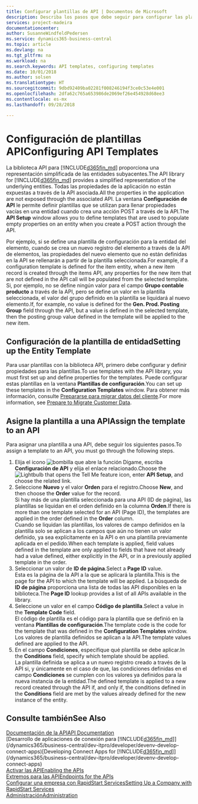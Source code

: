 ```yaml
---
title: Configurar plantillas de API | Documentos de Microsoft
description: Describa los pasos que debe seguir para configurar las plantillas API para Dynamics 365 Business Central.
services: project-madeira
documentationcenter: 
author: SusanneWindfeldPedersen
ms.service: dynamics365-business-central
ms.topic: article
ms.devlang: na
ms.tgt_pltfrm: na
ms.workload: na
ms.search.keywords: API templates, configuring templates
ms.date: 10/01/2018
ms.author: solsen
ms.translationtype: HT
ms.sourcegitcommit: 9dbd92409ba02281f008246194f3ce0c53e4e001
ms.openlocfilehash: 2dfa62c765a653986de2069ef26e454928d68ee3
ms.contentlocale: es-mx
ms.lasthandoff: 09/28/2018

---
```


# <a name="configuring-api-templates"></a><span data-ttu-id="896f7-103">Configuración de plantillas API</span><span class="sxs-lookup"><span data-stu-id="896f7-103">Configuring API Templates</span></span>
<span data-ttu-id="896f7-104">La biblioteca API para [!INCLUDE[d365fin_md](includes/d365fin_md.md)] proporciona una representación simplificada de las entidades subyacentes.</span><span class="sxs-lookup"><span data-stu-id="896f7-104">The API library for [!INCLUDE[d365fin_md](includes/d365fin_md.md)] provides a simplified representation of the underlying entities.</span></span> <span data-ttu-id="896f7-105">Todas las propiedades de la aplicación no están expuestas a través de la API asociada.</span><span class="sxs-lookup"><span data-stu-id="896f7-105">All the properties in the application are not exposed through the associated API.</span></span> <span data-ttu-id="896f7-106">La ventana **Configuración de API** le permite definir plantillas que se utilizan para llenar propiedades vacías en una entidad cuando crea una acción POST a través de la API.</span><span class="sxs-lookup"><span data-stu-id="896f7-106">The **API Setup** window allows you to define templates that are used to populate empty properties on an entity when you create a POST action through the API.</span></span> 

<span data-ttu-id="896f7-107">Por ejemplo, si se define una plantilla de configuración para la entidad del elemento, cuando se crea un nuevo registro del elemento a través de la API de elementos, las propiedades del nuevo elemento que no están definidas en la API se rellenarán a partir de la plantilla seleccionada.</span><span class="sxs-lookup"><span data-stu-id="896f7-107">For example, if a configuration template is defined for the item entity, when a new item record is created through the items API, any properties for the new item that are not defined in the API call will be populated from the selected template.</span></span> <span data-ttu-id="896f7-108">Si, por ejemplo, no se define ningún valor para el campo **Grupo contable producto** a través de la API, pero se define un valor en la plantilla seleccionada, el valor del grupo definido en la plantilla se liquidará al nuevo elemento.</span><span class="sxs-lookup"><span data-stu-id="896f7-108">If, for example, no value is defined for the **Gen. Prod. Posting Group** field through the API, but a value is defined in the selected template, then the posting group value defined in the template will be applied to the new item.</span></span> 

## <a name="setting-up-the-entity-template"></a><span data-ttu-id="896f7-109">Configuración de la plantilla de entidad</span><span class="sxs-lookup"><span data-stu-id="896f7-109">Setting up the Entity Template</span></span>
<span data-ttu-id="896f7-110">Para usar plantillas con la biblioteca API, primero debe configurar y definir propiedades para las plantillas.</span><span class="sxs-lookup"><span data-stu-id="896f7-110">To use templates with the API library, you must first set up and define properties for the templates.</span></span> <span data-ttu-id="896f7-111">Puede configurar estas plantillas en la ventana **Plantillas de configuración**.</span><span class="sxs-lookup"><span data-stu-id="896f7-111">You can set up these templates in the **Configuration Templates** window.</span></span> <span data-ttu-id="896f7-112">Para obtener más información, consulte [Prepararse para migrar datos del cliente](admin-use-templates-to-prepare-customer-data-for-migration.md).</span><span class="sxs-lookup"><span data-stu-id="896f7-112">For more information, see [Prepare to Migrate Customer Data](admin-use-templates-to-prepare-customer-data-for-migration.md).</span></span> 

## <a name="assign-the-template-to-an-api"></a><span data-ttu-id="896f7-113">Asigne la plantilla a una API</span><span class="sxs-lookup"><span data-stu-id="896f7-113">Assign the template to an API</span></span>

<span data-ttu-id="896f7-114">Para asignar una plantilla a una API, debe seguir los siguientes pasos.</span><span class="sxs-lookup"><span data-stu-id="896f7-114">To assign a template to an API, you must go through the following steps.</span></span>

1. <span data-ttu-id="896f7-115">Elija el icono ![bombilla que abre la función Dígame](media/ui-search/search_small.png "Dígame que desea hacer"), escriba **Configuración de API** y elija el enlace relacionado.</span><span class="sxs-lookup"><span data-stu-id="896f7-115">Choose the ![Lightbulb that opens the Tell Me feature](media/ui-search/search_small.png "Tell me what you want to do") icon, enter **API Setup**, and choose the related link.</span></span>
2. <span data-ttu-id="896f7-116">Seleccione **Nuevo** y el valor **Orden** para el registro.</span><span class="sxs-lookup"><span data-stu-id="896f7-116">Choose **New**, and then choose the **Order** value for the record.</span></span>  
<span data-ttu-id="896f7-117">Si hay más de una plantilla seleccionada para una API (ID de página), las plantillas se liquidan en el orden definido en la columna **Orden**.</span><span class="sxs-lookup"><span data-stu-id="896f7-117">If there is more than one template selected for an API (Page ID), the templates are applied in the order defined in the **Order** column.</span></span>   
<span data-ttu-id="896f7-118">Cuando se liquidan las plantillas, los valores de campo definidos en la plantilla solo se aplican a los campos que aún no tienen un valor definido, ya sea explícitamente en la API o en una plantilla previamente aplicada en el pedido.</span><span class="sxs-lookup"><span data-stu-id="896f7-118">When each template is applied, field values defined in the template are only applied to fields that have not already had a value defined, either explicitly in the API, or in a previously applied template in the order.</span></span> 
3. <span data-ttu-id="896f7-119">Seleccionar un valor de **ID de página**.</span><span class="sxs-lookup"><span data-stu-id="896f7-119">Select a **Page ID** value.</span></span>  
<span data-ttu-id="896f7-120">Esta es la página de la API a la que se aplicará la plantilla.</span><span class="sxs-lookup"><span data-stu-id="896f7-120">This is the page for the API to which the template will be applied.</span></span> <span data-ttu-id="896f7-121">La búsqueda de **ID de página** proporciona una lista de todas las API disponibles en la biblioteca.</span><span class="sxs-lookup"><span data-stu-id="896f7-121">The **Page ID** lookup provides a list of all APIs available in the library.</span></span>
4. <span data-ttu-id="896f7-122">Seleccione un valor en el campo **Código de plantilla**.</span><span class="sxs-lookup"><span data-stu-id="896f7-122">Select a value in the **Template Code** field.</span></span>  
<span data-ttu-id="896f7-123">El código de plantilla es el código para la plantilla que se definió en la ventana **Plantillas de configuración**.</span><span class="sxs-lookup"><span data-stu-id="896f7-123">The template code is the code for the template that was defined in the **Configuration Templates** window.</span></span> <span data-ttu-id="896f7-124">Los valores de plantilla definidos se aplican a la API.</span><span class="sxs-lookup"><span data-stu-id="896f7-124">The template values defined are applied to the API.</span></span> 
5. <span data-ttu-id="896f7-125">En el campo **Condiciones**, especifique qué plantilla se debe aplicar.</span><span class="sxs-lookup"><span data-stu-id="896f7-125">In the **Conditions** field, specify which template should be applied.</span></span>  
<span data-ttu-id="896f7-126">La plantilla definida se aplica a un nuevo registro creado a través de la API si, y únicamente en el caso de que, las condiciones definidas en el campo **Condiciones** se cumplen con los valores ya definidos para la nueva instancia de la entidad.</span><span class="sxs-lookup"><span data-stu-id="896f7-126">The defined template is applied to a new record created through the API if, and only if, the conditions defined in the **Conditions** field are met by the values already defined for the new instance of the entity.</span></span>

## <a name="see-also"></a><span data-ttu-id="896f7-127">Consulte también</span><span class="sxs-lookup"><span data-stu-id="896f7-127">See Also</span></span>
[<span data-ttu-id="896f7-128">Documentación de la API</span><span class="sxs-lookup"><span data-stu-id="896f7-128">API Documentation</span></span>](/dynamics-nav/fin-graph)  
<span data-ttu-id="896f7-129">[Desarrollo de aplicaciones de conexión para [!INCLUDE[d365fin_md](includes/d365fin_md.md)]](/dynamics365/business-central/dev-itpro/developer/devenv-develop-connect-apps)</span><span class="sxs-lookup"><span data-stu-id="896f7-129">[Developing Connect Apps for [!INCLUDE[d365fin_md](includes/d365fin_md.md)]](/dynamics365/business-central/dev-itpro/developer/devenv-develop-connect-apps)</span></span>  
[<span data-ttu-id="896f7-130">Activar las API</span><span class="sxs-lookup"><span data-stu-id="896f7-130">Enabling the APIs</span></span>](/dynamics-nav/enabling-apis-for-dynamics-nav)  
[<span data-ttu-id="896f7-131">Extremos para las API</span><span class="sxs-lookup"><span data-stu-id="896f7-131">Endpoints for the APIs</span></span>](/dynamics-nav/endpoints-apis-for-dynamics)  
[<span data-ttu-id="896f7-132">Configurar una empresa con RapidStart Services</span><span class="sxs-lookup"><span data-stu-id="896f7-132">Setting Up a Company with RapidStart Services</span></span>](admin-set-up-a-company-with-rapidstart.md)  
[<span data-ttu-id="896f7-133">Administración</span><span class="sxs-lookup"><span data-stu-id="896f7-133">Administration</span></span>](admin-setup-and-administration.md)

